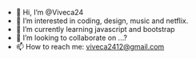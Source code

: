 - 👋 Hi, I’m @Viveca24
- 👀 I’m interested in coding, design, music and netflix.
- 🌱 I’m currently learning javascript and bootstrap
- 💞️ I’m looking to collaborate on ...?
- 📫 How to reach me: viveca2412@gmail.com

<!---
Viveca24/Viveca24 is a ✨ special ✨ repository because its `README.md` (this file) appears on your GitHub profile.
You can click the Preview link to take a look at your changes.
--->
